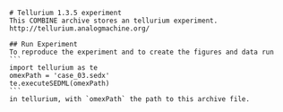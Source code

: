 
        # Tellurium 1.3.5 experiment
        This COMBINE archive stores an tellurium experiment.
        http://tellurium.analogmachine.org/

        ## Run Experiment
        To reproduce the experiment and to create the figures and data run
        ```
        import tellurium as te
        omexPath = 'case_03.sedx'
        te.executeSEDML(omexPath)
        ```
        in tellurium, with `omexPath` the path to this archive file.
        
